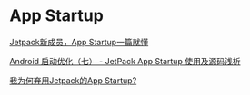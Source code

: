 # App Startup

[Jetpack新成员，App Startup一篇就懂](https://blog.csdn.net/guolin_blog/article/details/108026357)

[Android 启动优化（七） - JetPack App Startup 使用及源码浅析](https://juejin.cn/post/6952659008733839390)

[我为何弃用Jetpack的App Startup?](https://juejin.cn/post/6859500445669752846)